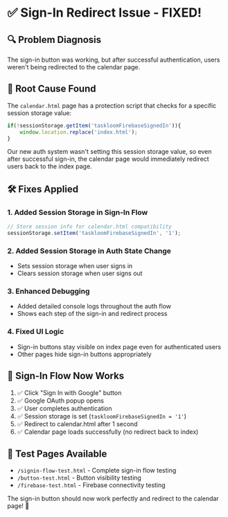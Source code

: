 # ✅ Sign-In Redirect Issue - FIXED!

## 🔍 Problem Diagnosis
The sign-in button was working, but after successful authentication, users weren't being redirected to the calendar page.

## 🐛 Root Cause Found
The `calendar.html` page has a protection script that checks for a specific session storage value:

```javascript
if(!sessionStorage.getItem('taskloomFirebaseSignedIn')){
    window.location.replace('index.html');
}
```

Our new auth system wasn't setting this session storage value, so even after successful sign-in, the calendar page would immediately redirect users back to the index page.

## 🛠️ Fixes Applied

### 1. Added Session Storage in Sign-In Flow
```javascript
// Store session info for calendar.html compatibility
sessionStorage.setItem('taskloomFirebaseSignedIn', '1');
```

### 2. Added Session Storage in Auth State Change
- Sets session storage when user signs in
- Clears session storage when user signs out

### 3. Enhanced Debugging
- Added detailed console logs throughout the auth flow
- Shows each step of the sign-in and redirect process

### 4. Fixed UI Logic
- Sign-in buttons stay visible on index page even for authenticated users
- Other pages hide sign-in buttons appropriately

## 🚀 Sign-In Flow Now Works
1. ✅ Click "Sign In with Google" button
2. ✅ Google OAuth popup opens
3. ✅ User completes authentication
4. ✅ Session storage is set (`taskloomFirebaseSignedIn = '1'`)
5. ✅ Redirect to calendar.html after 1 second
6. ✅ Calendar page loads successfully (no redirect back to index)

## 🧪 Test Pages Available
- `/signin-flow-test.html` - Complete sign-in flow testing
- `/button-test.html` - Button visibility testing
- `/firebase-test.html` - Firebase connectivity testing

The sign-in button should now work perfectly and redirect to the calendar page! 🎉
